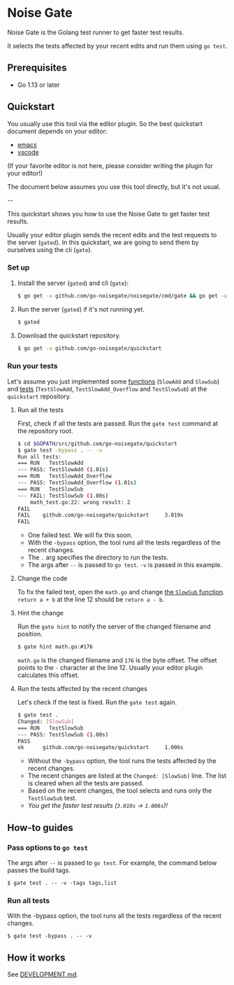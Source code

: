 # Noise Gate

Noise Gate is the Golang test runner to get faster test results.

It selects the tests affected by your recent edits and run them using `go test`.

## Prerequisites

* Go 1.13 or later

## Quickstart

You usually use this tool via the editor plugin. So the best quickstart document depends on your editor:
* [emacs](https://github.com/go-noisegate/noisegate.el)
* [vscode](https://github.com/go-noisegate/vscode-go-noisegate)

(If your favorite editor is not here, please consider writing the plugin for your editor!)

The document below assumes you use this tool directly, but it's not usual.

--

This quickstart shows you how to use the Noise Gate to get faster test results.

Usually your editor plugin sends the recent edits and the test requests to the server (`gated`). In this quickstart, we are going to send them by ourselves using the cli (`gate`).

### Set up

1. Install the server (`gated`) and cli (`gate`):

   ```sh
   $ go get -u github.com/go-noisegate/noisegate/cmd/gate && go get -u github.com/go-noisegate/noisegate/cmd/gated
   ```

2. Run the server (`gated`) if it's not running yet.

   ```sh
   $ gated
   ```

3. Download the quickstart repository.

   ```sh
   $ go get -u github.com/go-noisegate/quickstart
   ```

### Run your tests

Let's assume you just implemented some [functions](https://github.com/go-noisegate/quickstart/blob/master/math.go) (`SlowAdd` and `SlowSub`) and [tests](https://github.com/go-noisegate/quickstart/blob/master/math_test.go) (`TestSlowAdd`, `TestSlowAdd_Overflow` and `TestSlowSub`) at the `quickstart` repository.

1. Run all the tests

   First, check if all the tests are passed. Run the `gate test` command at the repository root.

   ```sh
   $ cd $GOPATH/src/github.com/go-noisegate/quickstart
   $ gate test -bypass . -- -v
   Run all tests:
   === RUN   TestSlowAdd
   --- PASS: TestSlowAdd (1.01s)
   === RUN   TestSlowAdd_Overflow
   --- PASS: TestSlowAdd_Overflow (1.01s)
   === RUN   TestSlowSub
   --- FAIL: TestSlowSub (1.00s)
       math_test.go:22: wrong result: 2
   FAIL
   FAIL    github.com/go-noisegate/quickstart     3.019s
   FAIL
   ```

   * One failed test. We will fix this soon.
   * With the `-bypass` option, the tool runs all the tests regardless of the recent changes.
   * The `.` arg specifies the directory to run the tests.
   * The args after `--` is passed to `go test`. `-v` is passed in this example.

2. Change the code

   To fix the failed test, open the `math.go` and change [the `SlowSub` function](https://github.com/go-noisegate/quickstart/blob/master/math.go#L12). `return a + b` at the line 12 should be `return a - b`.

3. Hint the change

   Run the `gate hint` to notify the server of the changed filename and position.

   ```sh
   $ gate hint math.go:#176
   ```

   `math.go` is the changed filename and `176` is the byte offset. The offset points to the `-` character at the line 12. Usually your editor plugin calculates this offset.

4. Run the tests affected by the recent changes

   Let's check if the test is fixed. Run the `gate test` again.

   ```sh
   $ gate test .
   Changed: [SlowSub]
   === RUN   TestSlowSub
   --- PASS: TestSlowSub (1.00s)
   PASS
   ok      github.com/go-noisegate/quickstart     1.006s
   ```

   * Without the `-bypass` option, the tool runs the tests affected by the recent changes.
   * The recent changes are listed at the `Changed: [SlowSub]` line. The list is cleared when all the tests are passed.
   * Based on the recent changes, the tool selects and runs only the `TestSlowSub` test.
   * *You get the faster test results (`3.019s` -> `1.006s`)!*

## How-to guides

### Pass options to `go test`

The args after `--` is passed to `go test`. For example, the command below passes the build tags.

```
$ gate test . -- -v -tags tags,list
```

### Run all tests

With the -bypass option, the tool runs all the tests regardless of the recent changes.

```
$ gate test -bypass . -- -v
```

## How it works

See [DEVELOPMENT.md](https://github.com/go-noisegate/noisegate/blob/master/DEVELOPMENT.md).

